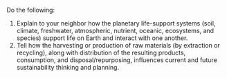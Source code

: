 Do the following:

1. Explain to your neighbor how the planetary life-support systems (soil, climate, freshwater, atmospheric, nutrient, oceanic, ecosystems, and species) support life on Earth and interact with one another.
1. Tell how the harvesting or production of raw materials (by extraction or recycling), along with distribution of the resulting products, consumption, and disposal/repurposing, influences current and future sustainability thinking and planning.
